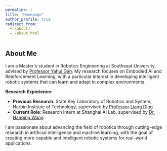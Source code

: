 ```yaml
---
permalink: / 
title: "Homepage" 
author_profile: true 
redirect_from:
  - /about/
  - /about.html
---
```


## About Me
I am a Master's student in Robotics Engineering at Southeast University, advised by [Professor Yahui Gan](https://ieeexplore.ieee.org/author/37085826914). My research focuses on Embodied AI and Reinforcement Learning, with a particular interest in developing intelligent robotic systems that can learn and adapt in complex environments.

**Research Experience:**
- **Previous Research**: State Key Laboratory of Robotics and System, Harbin Institute of Technology, supervised by [Professor Liang Ding](https://scholar.google.com/citations?user=N_jCW-UAAAAJ&hl=zh-CN)
- **Current Role**: Research Intern at Shanghai AI Lab, supervised by [Dr. Hanqing Wang](https://hanqingwangai.github.io/)

I am passionate about advancing the field of robotics through cutting-edge research in artificial intelligence and machine learning, with the goal of creating more capable and intelligent robotic systems for real-world applications.
